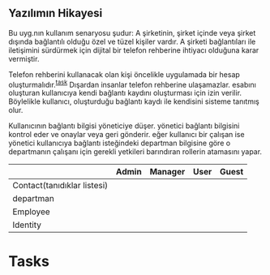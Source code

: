 ## Yazılımın Hikayesi 
Bu uyg.nın kullanım senaryosu şudur: A şirketinin, şirket içinde veya şirket dışında bağlantılı olduğu özel ve tüzel kişiler vardır. A şirketi bağlantıları ile iletişimini sürdürmek için dijital bir telefon rehberine ihtiyacı olduğuna karar vermiştir. 

Telefon rehberini kullanacak olan kişi öncelikle uygulamada bir hesap oluşturmalıdır.<sup>[task](#tasks)</sup>
Dışardan insanlar telefon rehberine ulaşamazlar. 
esabını oluşturan kullanıcıya kendi bağlantı kaydını oluşturması için izin verilir. Böylelikle kullanıcı, oluşturduğu bağlantı kaydı ile kendisini sisteme tanıtmış olur. 

Kullanıcının bağlantı bilgisi yöneticiye düşer. yönetici bağlantı bilgisini kontrol eder ve onaylar veya geri gönderir. eğer kullanıcı bir çalışan ise yönetici kullanıcıya bağlantı isteğindeki departman bilgisine göre o departmanın çalışanı için gerekli yetkileri barındıran rollerin atamasını yapar.

||Admin|Manager|User|Guest|
|---|---|-|-|-|
|Contact(tanıdıklar listesi)|
|departman|
|Employee|
|Identity|

# Tasks



